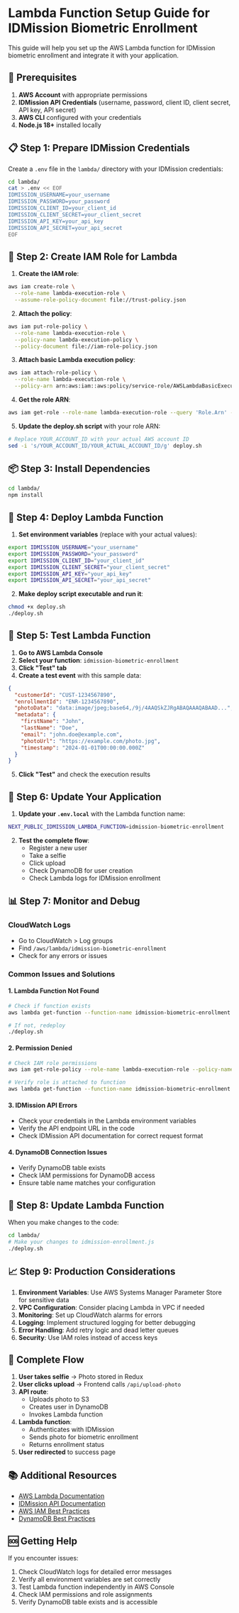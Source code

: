 # Lambda Function Setup Guide for IDMission Biometric Enrollment

This guide will help you set up the AWS Lambda function for IDMission biometric enrollment and integrate it with your application.

## 🚀 **Prerequisites**

1. **AWS Account** with appropriate permissions
2. **IDMission API Credentials** (username, password, client ID, client secret, API key, API secret)
3. **AWS CLI** configured with your credentials
4. **Node.js 18+** installed locally

## 📋 **Step 1: Prepare IDMission Credentials**

Create a `.env` file in the `lambda/` directory with your IDMission credentials:

```bash
cd lambda/
cat > .env << EOF
IDMISSION_USERNAME=your_username
IDMISSION_PASSWORD=your_password
IDMISSION_CLIENT_ID=your_client_id
IDMISSION_CLIENT_SECRET=your_client_secret
IDMISSION_API_KEY=your_api_key
IDMISSION_API_SECRET=your_api_secret
EOF
```

## 🔐 **Step 2: Create IAM Role for Lambda**

1. **Create the IAM role**:
```bash
aws iam create-role \
  --role-name lambda-execution-role \
  --assume-role-policy-document file://trust-policy.json
```

2. **Attach the policy**:
```bash
aws iam put-role-policy \
  --role-name lambda-execution-role \
  --policy-name lambda-execution-policy \
  --policy-document file://iam-role-policy.json
```

3. **Attach basic Lambda execution policy**:
```bash
aws iam attach-role-policy \
  --role-name lambda-execution-role \
  --policy-arn arn:aws:iam::aws:policy/service-role/AWSLambdaBasicExecutionRole
```

4. **Get the role ARN**:
```bash
aws iam get-role --role-name lambda-execution-role --query 'Role.Arn' --output text
```

5. **Update the deploy.sh script** with your role ARN:
```bash
# Replace YOUR_ACCOUNT_ID with your actual AWS account ID
sed -i 's/YOUR_ACCOUNT_ID/YOUR_ACTUAL_ACCOUNT_ID/g' deploy.sh
```

## 📦 **Step 3: Install Dependencies**

```bash
cd lambda/
npm install
```

## 🚀 **Step 4: Deploy Lambda Function**

1. **Set environment variables** (replace with your actual values):
```bash
export IDMISSION_USERNAME="your_username"
export IDMISSION_PASSWORD="your_password"
export IDMISSION_CLIENT_ID="your_client_id"
export IDMISSION_CLIENT_SECRET="your_client_secret"
export IDMISSION_API_KEY="your_api_key"
export IDMISSION_API_SECRET="your_api_secret"
```

2. **Make deploy script executable and run it**:
```bash
chmod +x deploy.sh
./deploy.sh
```

## 🧪 **Step 5: Test Lambda Function**

1. **Go to AWS Lambda Console**
2. **Select your function**: `idmission-biometric-enrollment`
3. **Click "Test" tab**
4. **Create a test event** with this sample data:

```json
{
  "customerId": "CUST-1234567890",
  "enrollmentId": "ENR-1234567890",
  "photoData": "data:image/jpeg;base64,/9j/4AAQSkZJRgABAQAAAQABAAD...",
  "metadata": {
    "firstName": "John",
    "lastName": "Doe",
    "email": "john.doe@example.com",
    "photoUrl": "https://example.com/photo.jpg",
    "timestamp": "2024-01-01T00:00:00.000Z"
  }
}
```

5. **Click "Test"** and check the execution results

## 🔧 **Step 6: Update Your Application**

1. **Update your `.env.local`** with the Lambda function name:
```bash
NEXT_PUBLIC_IDMISSION_LAMBDA_FUNCTION=idmission-biometric-enrollment
```

2. **Test the complete flow**:
   - Register a new user
   - Take a selfie
   - Click upload
   - Check DynamoDB for user creation
   - Check Lambda logs for IDMission enrollment

## 📊 **Step 7: Monitor and Debug**

### **CloudWatch Logs**
- Go to CloudWatch > Log groups
- Find `/aws/lambda/idmission-biometric-enrollment`
- Check for any errors or issues

### **Common Issues and Solutions**

#### **1. Lambda Function Not Found**
```bash
# Check if function exists
aws lambda get-function --function-name idmission-biometric-enrollment

# If not, redeploy
./deploy.sh
```

#### **2. Permission Denied**
```bash
# Check IAM role permissions
aws iam get-role-policy --role-name lambda-execution-role --policy-name lambda-execution-policy

# Verify role is attached to function
aws lambda get-function --function-name idmission-biometric-enrollment --query 'Configuration.Role'
```

#### **3. IDMission API Errors**
- Check your credentials in the Lambda environment variables
- Verify the API endpoint URL in the code
- Check IDMission API documentation for correct request format

#### **4. DynamoDB Connection Issues**
- Verify DynamoDB table exists
- Check IAM permissions for DynamoDB access
- Ensure table name matches your configuration

## 🔄 **Step 8: Update Lambda Function**

When you make changes to the code:

```bash
cd lambda/
# Make your changes to idmission-enrollment.js
./deploy.sh
```

## 📈 **Step 9: Production Considerations**

1. **Environment Variables**: Use AWS Systems Manager Parameter Store for sensitive data
2. **VPC Configuration**: Consider placing Lambda in VPC if needed
3. **Monitoring**: Set up CloudWatch alarms for errors
4. **Logging**: Implement structured logging for better debugging
5. **Error Handling**: Add retry logic and dead letter queues
6. **Security**: Use IAM roles instead of access keys

## 🎯 **Complete Flow**

1. **User takes selfie** → Photo stored in Redux
2. **User clicks upload** → Frontend calls `/api/upload-photo`
3. **API route**:
   - Uploads photo to S3
   - Creates user in DynamoDB
   - Invokes Lambda function
4. **Lambda function**:
   - Authenticates with IDMission
   - Sends photo for biometric enrollment
   - Returns enrollment status
5. **User redirected** to success page

## 📚 **Additional Resources**

- [AWS Lambda Documentation](https://docs.aws.amazon.com/lambda/)
- [IDMission API Documentation](https://docs.idmission.com/)
- [AWS IAM Best Practices](https://docs.aws.amazon.com/IAM/latest/UserGuide/best-practices.html)
- [DynamoDB Best Practices](https://docs.aws.amazon.com/amazondynamodb/latest/developerguide/best-practices.html)

## 🆘 **Getting Help**

If you encounter issues:

1. Check CloudWatch logs for detailed error messages
2. Verify all environment variables are set correctly
3. Test Lambda function independently in AWS Console
4. Check IAM permissions and role assignments
5. Verify DynamoDB table exists and is accessible
